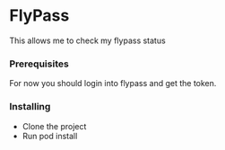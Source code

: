 # FlyPass

This allows me to check my flypass status 


### Prerequisites

For now you should login into flypass and get the token.

### Installing
* Clone the project
* Run pod install

